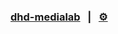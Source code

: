 ### [dhd-medialab](https://dhd.netlify.com/) &nbsp; | &nbsp; [:gear:](https://app.netlify.com/sites/dhd)
